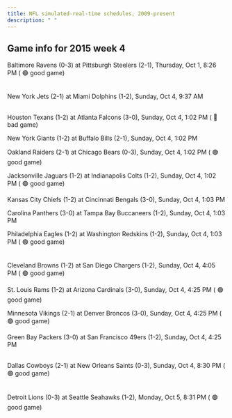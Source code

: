 ```yaml
---
title: NFL simulated-real-time schedules, 2009-present
description: " "
---
```


## Game info for 2015 week 4
Baltimore Ravens (0-3) at Pittsburgh Steelers (2-1), Thursday, Oct 1, 8:26 PM (	:green_circle: good game)

<br/>New York Jets (2-1) at Miami Dolphins (1-2), Sunday, Oct 4, 9:37 AM

<br/>Houston Texans (1-2) at Atlanta Falcons (3-0), Sunday, Oct 4, 1:02 PM (	:red_circle: bad game)

New York Giants (1-2) at Buffalo Bills (2-1), Sunday, Oct 4, 1:02 PM

Oakland Raiders (2-1) at Chicago Bears (0-3), Sunday, Oct 4, 1:02 PM (	:green_circle: good game)

Jacksonville Jaguars (1-2) at Indianapolis Colts (1-2), Sunday, Oct 4, 1:02 PM (	:green_circle: good game)

Kansas City Chiefs (1-2) at Cincinnati Bengals (3-0), Sunday, Oct 4, 1:03 PM

Carolina Panthers (3-0) at Tampa Bay Buccaneers (1-2), Sunday, Oct 4, 1:03 PM

Philadelphia Eagles (1-2) at Washington Redskins (1-2), Sunday, Oct 4, 1:03 PM (	:green_circle: good game)

<br/>Cleveland Browns (1-2) at San Diego Chargers (1-2), Sunday, Oct 4, 4:05 PM (	:green_circle: good game)

St. Louis Rams (1-2) at Arizona Cardinals (3-0), Sunday, Oct 4, 4:25 PM (	:green_circle: good game)

Minnesota Vikings (2-1) at Denver Broncos (3-0), Sunday, Oct 4, 4:25 PM (	:green_circle: good game)

Green Bay Packers (3-0) at San Francisco 49ers (1-2), Sunday, Oct 4, 4:25 PM

<br/>Dallas Cowboys (2-1) at New Orleans Saints (0-3), Sunday, Oct 4, 8:30 PM (	:green_circle: good game)

<br/>Detroit Lions (0-3) at Seattle Seahawks (1-2), Monday, Oct 5, 8:31 PM (	:green_circle: good game)

